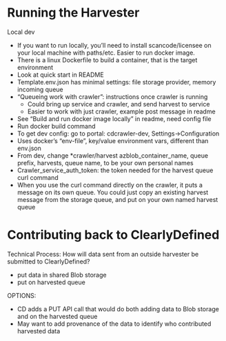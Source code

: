 # Running the Harvester

Local dev

- If you want to run locally, you’ll need to install scancode/licensee on your local machine with paths/etc. Easier to run docker image.
- There is a linux Dockerfile to build a container, that is the target environment
- Look at quick start in README
- Template.env.json has minimal settings: file storage provider, memory incoming queue
- “Queueing work with crawler”: instructions once crawler is running
  - Could bring up service and crawler, and send harvest to service
  - Easier to work with just crawler, example post message in readme
- See “Build and run docker image locally” in readme, need config file
- Run docker build command
- To get dev config: go to portal: cdcrawler-dev, Settings->Configuration
- Uses docker’s “env-file”, key/value environment vars, different than env.json
- From dev, change \*crawler/harvest azblob_container_name, queue prefix, harvests, queue name, to be your own personal names
- Crawler_service_auth_token: the token needed for the harvest queue curl command
- When you use the curl command directly on the crawler, it puts a message on its own queue. You could just copy an existing harvest message from the storage queue, and put on your own named harvest queue

# Contributing back to ClearlyDefined

Technical Process:
How will data sent from an outside harvester be submitted to ClearlyDefined?

- put data in shared Blob storage
- put on harvested queue

OPTIONS:

- CD adds a PUT API call that would do both adding data to Blob storage and on the harvested queue
- May want to add provenance of the data to identify who contributed harvested data
